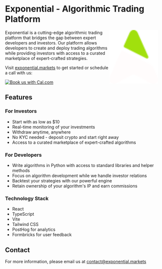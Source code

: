 # Exponential - Algorithmic Trading Platform

<img src="./public/logo.svg" alt="Exponential Logo" width="160" align="right" />

Exponential is a cutting-edge algorithmic trading platform that bridges the gap between expert developers and investors. Our platform allows developers to create and deploy trading algorithms while providing investors with access to a curated marketplace of expert-crafted strategies.

Visit [exponential.markets](https://exponential.markets) to get started or schedule a call with us:

<a href="https://cal.com/shubhamintech/exponential-exploration"><img alt="Book us with Cal.com" src="https://cal.com/book-with-cal-dark.svg" /></a>

## Features

### For Investors

- Start with as low as $10
- Real-time monitoring of your investments
- Withdraw anytime, anywhere
- No KYC needed - deposit crypto and start right away
- Access to a curated marketplace of expert-crafted algorithms

### For Developers

- Write algorithms in Python with access to standard libraries and helper methods
- Focus on algorithm development while we handle investor relations
- Backtest your strategies with our powerful engine
- Retain ownership of your algorithm's IP and earn commissions

### Technology Stack

- React
- TypeScript
- Vite
- Tailwind CSS
- PostHog for analytics
- Formbricks for user feedback

## Contact

For more information, please email us at [contact@exponential.markets](mailto:contact@exponential.markets)
